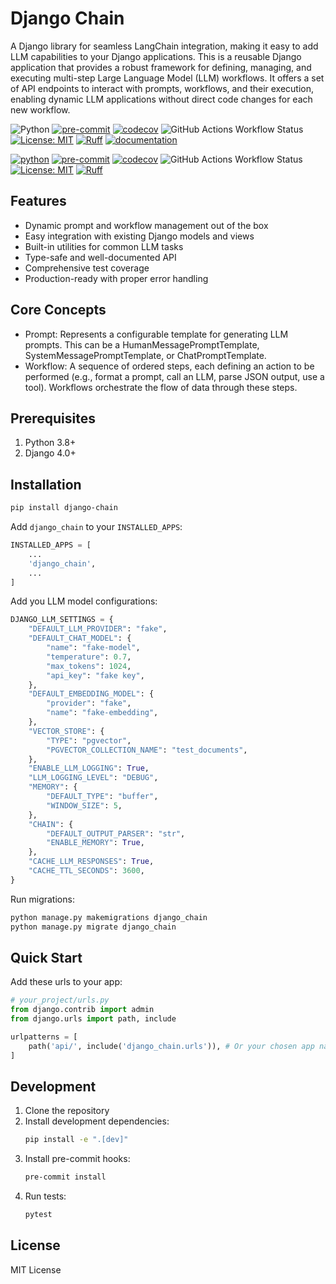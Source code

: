 # Django Chain
A Django library for seamless LangChain integration, making it easy to add LLM capabilities to your Django applications.
This is a reusable Django application that provides a robust framework for defining, managing, and executing multi-step Large Language Model (LLM) workflows. It offers a set of API endpoints to interact with prompts, workflows, and their execution, enabling dynamic LLM applications without direct code changes for each new workflow.

![Python](https://img.shields.io/python/required-version-toml?tomlFilePath=https%3A%2F%2Fraw.githubusercontent.com%2FBrian-Kariu%2Fdjango-chain%2Fmain%2Fpyproject.toml)
[![pre-commit](https://img.shields.io/badge/pre--commit-enabled-brightgreen?logo=pre-commit&logoColor=white)](https://github.com/pre-commit/pre-commit)
[![codecov](https://codecov.io/gh/Brian-Kariu/django-chain/graph/badge.svg?token=C2C53JBPKO)](https://codecov.io/gh/Brian-Kariu/django-chain)
![GitHub Actions Workflow Status](https://img.shields.io/github/actions/workflow/status/Brian-Kariu/django-chain/ci.yml)
[![License: MIT](https://img.shields.io/badge/License-MIT-yellow.svg)](https://opensource.org/licenses/MIT)
[![Ruff](https://img.shields.io/endpoint?url=https://raw.githubusercontent.com/astral-sh/ruff/main/assets/badge/v2.json)](https://github.com/astral-sh/ruff)
[![documentation](https://img.shields.io/badge/docs-mkdocs-708FCC.svg?style=flat)](https://mkdocstrings.github.io/)

[![python](https://img.shields.io/badge/Python-3.12-3776AB.svg?style=flat&logo=python&logoColor=white)](https://www.python.org)
[![pre-commit](https://img.shields.io/badge/pre--commit-enabled-brightgreen?logo=pre-commit&logoColor=white)](https://github.com/pre-commit/pre-commit)
[![codecov](https://codecov.io/gh/Brian-Kariu/django-chain/graph/badge.svg?token=C2C53JBPKO)](https://codecov.io/gh/Brian-Kariu/django-chain)
![GitHub Actions Workflow Status](https://img.shields.io/github/actions/workflow/status/Brian-Kariu/django-chain/ci.yml)
[![License: MIT](https://img.shields.io/badge/License-MIT-yellow.svg)](https://opensource.org/licenses/MIT)
[![Ruff](https://img.shields.io/endpoint?url=https://raw.githubusercontent.com/astral-sh/ruff/main/assets/badge/v2.json)](https://github.com/astral-sh/ruff)

## Features

- Dynamic prompt and workflow management out of the box
- Easy integration with existing Django models and views
- Built-in utilities for common LLM tasks
- Type-safe and well-documented API
- Comprehensive test coverage
- Production-ready with proper error handling

## Core Concepts
- Prompt: Represents a configurable template for generating LLM prompts. This can be a HumanMessagePromptTemplate, SystemMessagePromptTemplate, or ChatPromptTemplate.
- Workflow: A sequence of ordered steps, each defining an action to be performed (e.g., format a prompt, call an LLM, parse JSON output, use a tool). Workflows orchestrate the flow of data through these steps.

## Prerequisites
1. Python 3.8+
2. Django 4.0+

## Installation

```bash
pip install django-chain
```

Add `django_chain` to your `INSTALLED_APPS`:

```python
INSTALLED_APPS = [
    ...
    'django_chain',
    ...
]
```

Add you LLM model configurations:

```python
DJANGO_LLM_SETTINGS = {
    "DEFAULT_LLM_PROVIDER": "fake",
    "DEFAULT_CHAT_MODEL": {
        "name": "fake-model",
        "temperature": 0.7,
        "max_tokens": 1024,
        "api_key": "fake key",
    },
    "DEFAULT_EMBEDDING_MODEL": {
        "provider": "fake",
        "name": "fake-embedding",
    },
    "VECTOR_STORE": {
        "TYPE": "pgvector",
        "PGVECTOR_COLLECTION_NAME": "test_documents",
    },
    "ENABLE_LLM_LOGGING": True,
    "LLM_LOGGING_LEVEL": "DEBUG",
    "MEMORY": {
        "DEFAULT_TYPE": "buffer",
        "WINDOW_SIZE": 5,
    },
    "CHAIN": {
        "DEFAULT_OUTPUT_PARSER": "str",
        "ENABLE_MEMORY": True,
    },
    "CACHE_LLM_RESPONSES": True,
    "CACHE_TTL_SECONDS": 3600,
}
```

Run migrations:
```bash
python manage.py makemigrations django_chain
python manage.py migrate django_chain
```

## Quick Start
Add these urls to your app:
```python
# your_project/urls.py
from django.contrib import admin
from django.urls import path, include

urlpatterns = [
    path('api/', include('django_chain.urls')), # Or your chosen app name
]
```

## Development

1. Clone the repository
2. Install development dependencies:
   ```bash
   pip install -e ".[dev]"
   ```
3. Install pre-commit hooks:
   ```bash
   pre-commit install
   ```
4. Run tests:
   ```bash
   pytest
   ```

## License

MIT License
